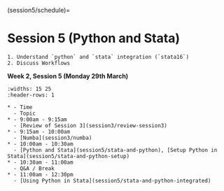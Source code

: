 (session5/schedule)=
# Session 5 (Python and Stata)

```{admonition} Aims & Outcomes:
1. Understand `python` and `stata` integration (`stata16`)
2. Discuss Workflows
```

**Week 2, Session 5 (Monday 29th March)**

```{list-table}
:widths: 15 25
:header-rows: 1

* - Time
  - Topic
* - 9:00am - 9:15am
  - [Review of Session 3](session3/review-session3)
* - 9:15am - 10:00am
  - [Numba](session3/numba)
* - 10:00am - 10:30am
  - [Python and Stata](session5/stata-and-python), [Setup Python in Stata](session5/stata-and-python-setup)
* - 10:30am - 11:00am
  - Q&A / Break
* - 11:00am - 12:30pm
  - [Using Python in Stata](session5/stata-and-python-integrated)
```
